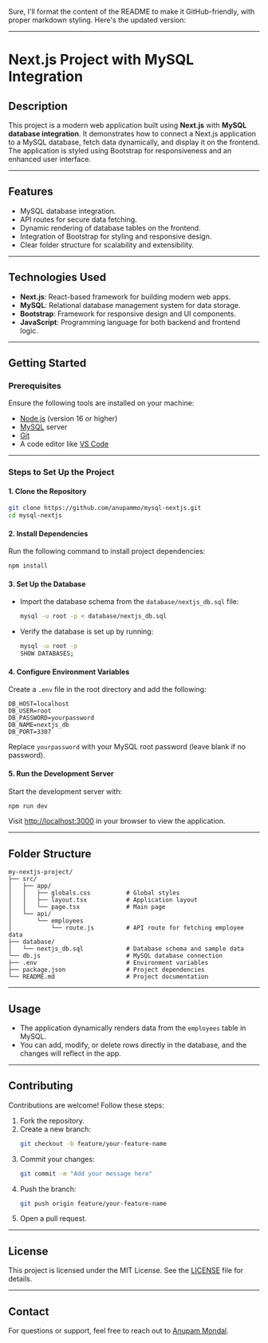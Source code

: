 Sure, I'll format the content of the README to make it GitHub-friendly, with proper markdown styling. Here's the updated version:

---

# **Next.js Project with MySQL Integration**

## **Description**
This project is a modern web application built using **Next.js** with **MySQL database integration**. It demonstrates how to connect a Next.js application to a MySQL database, fetch data dynamically, and display it on the frontend. The application is styled using Bootstrap for responsiveness and an enhanced user interface.

---

## **Features**
- MySQL database integration.
- API routes for secure data fetching.
- Dynamic rendering of database tables on the frontend.
- Integration of Bootstrap for styling and responsive design.
- Clear folder structure for scalability and extensibility.

---

## **Technologies Used**
- **Next.js**: React-based framework for building modern web apps.
- **MySQL**: Relational database management system for data storage.
- **Bootstrap**: Framework for responsive design and UI components.
- **JavaScript**: Programming language for both backend and frontend logic.

---

## **Getting Started**

### **Prerequisites**
Ensure the following tools are installed on your machine:
- [Node.js](https://nodejs.org/) (version 16 or higher)
- [MySQL](https://www.mysql.com/) server
- [Git](https://git-scm.com/)
- A code editor like [VS Code](https://code.visualstudio.com/)

---

### **Steps to Set Up the Project**

#### **1. Clone the Repository**
```bash
git clone https://github.com/anupammo/mysql-nextjs.git
cd mysql-nextjs
```

#### **2. Install Dependencies**
Run the following command to install project dependencies:
```bash
npm install
```

#### **3. Set Up the Database**
- Import the database schema from the `database/nextjs_db.sql` file:
  ```bash
  mysql -u root -p < database/nextjs_db.sql
  ```
- Verify the database is set up by running:
  ```bash
  mysql -u root -p
  SHOW DATABASES;
  ```

#### **4. Configure Environment Variables**
Create a `.env` file in the root directory and add the following:
```env
DB_HOST=localhost
DB_USER=root
DB_PASSWORD=yourpassword
DB_NAME=nextjs_db
DB_PORT=3307
```
Replace `yourpassword` with your MySQL root password (leave blank if no password).

#### **5. Run the Development Server**
Start the development server with:
```bash
npm run dev
```
Visit [http://localhost:3000](http://localhost:3000) in your browser to view the application.

---

## **Folder Structure**
```plaintext
my-nextjs-project/
├── src/
│   ├── app/
│   │   ├── globals.css          # Global styles
│   │   ├── layout.tsx           # Application layout
│   │   └── page.tsx             # Main page
│   └── api/
│       └── employees
│           └── route.js         # API route for fetching employee data
├── database/
│   └── nextjs_db.sql            # Database schema and sample data
└── db.js                        # MySQL database connection
├── .env                         # Environment variables
├── package.json                 # Project dependencies
└── README.md                    # Project documentation
```

---

## **Usage**
- The application dynamically renders data from the `employees` table in MySQL.
- You can add, modify, or delete rows directly in the database, and the changes will reflect in the app.

---

## **Contributing**
Contributions are welcome! Follow these steps:
1. Fork the repository.
2. Create a new branch:
   ```bash
   git checkout -b feature/your-feature-name
   ```
3. Commit your changes:
   ```bash
   git commit -m "Add your message here"
   ```
4. Push the branch:
   ```bash
   git push origin feature/your-feature-name
   ```
5. Open a pull request.

---

## **License**
This project is licensed under the MIT License. See the [LICENSE](LICENSE) file for details.

---

## **Contact**
For questions or support, feel free to reach out to [Anupam Mondal](https://anupammondal.in/).